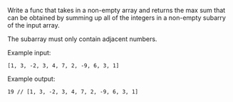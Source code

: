 Write a func that takes in a non-empty array and returns the max sum that can be obtained by summing up all of the integers in a non-empty subarry of the input array.

The subarray must only contain adjacent numbers.

Example input:
```
[1, 3, -2, 3, 4, 7, 2, -9, 6, 3, 1]
```

Example output:
```
19 // [1, 3, -2, 3, 4, 7, 2, -9, 6, 3, 1]
```